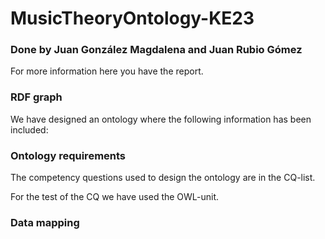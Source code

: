 # MusicTheoryOntology-KE23
### Done by Juan González Magdalena and Juan Rubio Gómez

For more information here you have the report.

### RDF graph
We have designed an ontology where the following information has been included:


### Ontology requirements
The competency questions used to design the ontology are in the CQ-list.

For the test of the CQ we have used the OWL-unit.

### Data mapping

